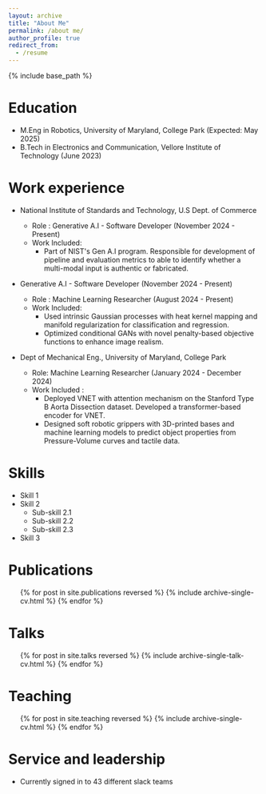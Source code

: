 ```yaml
---
layout: archive
title: "About Me"
permalink: /about me/
author_profile: true
redirect_from:
  - /resume
---
```


{% include base_path %}

Education
======
* M.Eng in Robotics, University of Maryland, College Park (Expected: May 2025)
* B.Tech in Electronics and Communication, Vellore Institute of Technology (June 2023)


Work experience
======
* National Institute of Standards and Technology, U.S Dept. of Commerce
  * Role : Generative A.I - Software Developer (November 2024 - Present)
  * Work Included: 
     * Part of NIST's Gen A.I program. Responsible for development of pipeline and evaluation metrics to able to identify whether a multi-modal input is authentic or fabricated.

* Generative A.I - Software Developer (November 2024 - Present)
  * Role : Machine Learning Researcher (August 2024 - Present)
  * Work Included: 
     * Used intrinsic Gaussian processes with heat kernel mapping and manifold regularization for classification and regression. 
     * Optimized conditional GANs with novel penalty-based objective functions to enhance image realism.

* Dept of Mechanical Eng., University of Maryland, College Park
  * Role: Machine Learning Researcher (January 2024 - December 2024)
  * Work Included : 
    * Deployed VNET with attention mechanism on the Stanford Type B Aorta Dissection dataset. Developed a transformer-based encoder for VNET. 
    * Designed soft robotic grippers with 3D-printed bases and machine learning models to predict object properties from Pressure-Volume curves and tactile data.
  
Skills
======
* Skill 1
* Skill 2
  * Sub-skill 2.1
  * Sub-skill 2.2
  * Sub-skill 2.3
* Skill 3

Publications
======
  <ul>{% for post in site.publications reversed %}
    {% include archive-single-cv.html %}
  {% endfor %}</ul>
  
Talks
======
  <ul>{% for post in site.talks reversed %}
    {% include archive-single-talk-cv.html  %}
  {% endfor %}</ul>
  
Teaching
======
  <ul>{% for post in site.teaching reversed %}
    {% include archive-single-cv.html %}
  {% endfor %}</ul>
  
Service and leadership
======
* Currently signed in to 43 different slack teams

